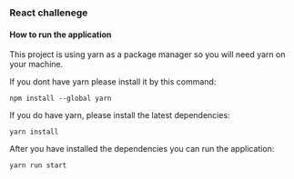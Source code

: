 ### React challenege

#### How to run the application
This project is using yarn as a package manager so you will need yarn on your machine.

If you dont have yarn please install it by this command:
```
npm install --global yarn
```

If you do have yarn, please install the latest dependencies:
```
yarn install
```

After you have installed the dependencies you can run the application:
```
yarn run start
```

